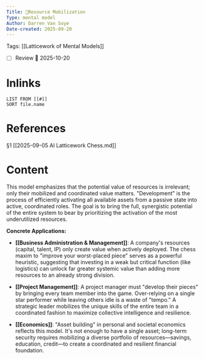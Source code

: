 ```yaml
---
Title: 🧩Resource Mobilization
Type: mental model 
Author: Darren Van Soye 
Date-created: 2025-09-20
---
```

Tags: [[Latticework of Mental Models]]

- [ ] Review 📅 2025-10-20
    
# Inlinks

```dataview
LIST FROM [[#]]
SORT file.name
```

# References

§1 [[2025-09-05 AI Latticework Chess.md]]

# Content

This model emphasizes that the potential value of resources is irrelevant; only their mobilized and coordinated value matters. "Development" is the process of efficiently activating all available assets from a passive state into active, coordinated roles. The goal is to bring the full, synergistic potential of the entire system to bear by prioritizing the activation of the most underutilized resources.

**Concrete Applications:**

- **[[Business Administration & Management]]**: A company's resources (capital, talent, IP) only create value when actively deployed. The chess maxim to "improve your worst-placed piece" serves as a powerful heuristic, suggesting that investing in a weak but critical function (like logistics) can unlock far greater systemic value than adding more resources to an already strong division.
    
- **[[Project Management]]**: A project manager must "develop their pieces" by bringing every team member into the game. Over-relying on a single star performer while leaving others idle is a waste of "tempo." A strategic leader mobilizes the unique skills of the entire team in a coordinated fashion to maximize collective intelligence and resilience.
    
- **[[Economics]]**: "Asset building" in personal and societal economics reflects this model. It's not enough to have a single asset; long-term security requires mobilizing a diverse portfolio of resources—savings, education, credit—to create a coordinated and resilient financial foundation.
